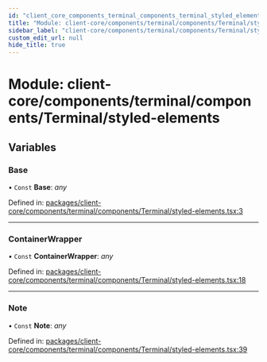```yaml
---
id: "client_core_components_terminal_components_terminal_styled_elements"
title: "Module: client-core/components/terminal/components/Terminal/styled-elements"
sidebar_label: "client-core/components/terminal/components/Terminal/styled-elements"
custom_edit_url: null
hide_title: true
---
```


# Module: client-core/components/terminal/components/Terminal/styled-elements

## Variables

### Base

• `Const` **Base**: *any*

Defined in: [packages/client-core/components/terminal/components/Terminal/styled-elements.tsx:3](https://github.com/xr3ngine/xr3ngine/blob/5a0f83ed8/packages/client-core/components/terminal/components/Terminal/styled-elements.tsx#L3)

___

### ContainerWrapper

• `Const` **ContainerWrapper**: *any*

Defined in: [packages/client-core/components/terminal/components/Terminal/styled-elements.tsx:18](https://github.com/xr3ngine/xr3ngine/blob/5a0f83ed8/packages/client-core/components/terminal/components/Terminal/styled-elements.tsx#L18)

___

### Note

• `Const` **Note**: *any*

Defined in: [packages/client-core/components/terminal/components/Terminal/styled-elements.tsx:39](https://github.com/xr3ngine/xr3ngine/blob/5a0f83ed8/packages/client-core/components/terminal/components/Terminal/styled-elements.tsx#L39)
